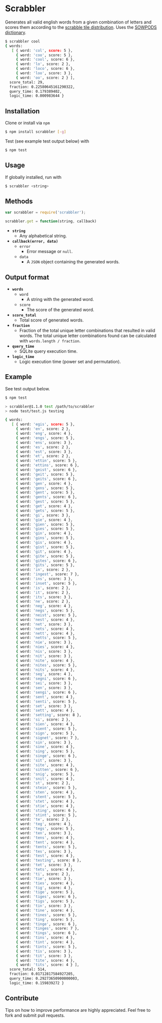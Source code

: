 # Scrabbler

Generates all valid english words from a given combination of letters and scores them according to the [scrabble tile distribution](http://boardgames.about.com/od/scrabble/a/tile_distribute.htm). Uses the [SOWPODS dictionary](http://en.wikipedia.org/wiki/SOWPODS).

```bash
$ scrabbler cool
{ words: 
   [ { word: 'col', score: 5 },
     { word: 'coo', score: 5 },
     { word: 'cool', score: 6 },
     { word: 'lo', score: 2 },
     { word: 'loco', score: 6 },
     { word: 'loo', score: 3 },
     { word: 'oo', score: 2 } ],
  score_total: 29,
  fraction: 0.22580645161290322,
  query_time: 0.179389402,
  logic_time: 0.000983644 }
```

## Installation

Clone or install via ```npm```

```bash
$ npm install scrabbler [-g]
```

Test (see example test output below) with

```bash
$ npm test
```

## Usage

If globally installed, run with

```bash
$ scrabbler <string>
```

## Methods

```javascript
var scrabbler = require('scrabbler');
```

```javascript
scrabbler.get = function(string, callback)
```

* **```string```**
    * Any alphabetical string.
* **```callback(error, data)```**
    * ```error```
      * Error message or ```null```.
    * ```data```
      * A ```JSON``` object containing the generated words.

## Output format

* **```words```**
    * ```word```
      * A string with the generated word.
    * ```score```
      * The score of the generated word.
* **```score_total```**
    * Total score of generated words.
* **```fraction```**
    * Fraction of the total unique letter combinations that resulted in valid words. The total unique letter combinations found can be calculated with ```words.length / fraction```.
* **```query_time```**
    * SQLite query execution time.
* **```logic_time```**
    * Logic execution time (power set and permutation).

## Example

See test output below.

```bash
$ npm test

> scrabbler@1.1.0 test /path/to/scrabbler
> node test/test.js testing

{ words: 
   [ { word: 'egis', score: 5 },
     { word: 'en', score: 2 },
     { word: 'eng', score: 4 },
     { word: 'engs', score: 5 },
     { word: 'ens', score: 3 },
     { word: 'es', score: 2 },
     { word: 'est', score: 3 },
     { word: 'et', score: 2 },
     { word: 'ettin', score: 5 },
     { word: 'ettins', score: 6 },
     { word: 'geist', score: 6 },
     { word: 'geit', score: 5 },
     { word: 'geits', score: 6 },
     { word: 'gen', score: 4 },
     { word: 'gens', score: 5 },
     { word: 'gent', score: 5 },
     { word: 'gents', score: 6 },
     { word: 'gest', score: 5 },
     { word: 'get', score: 4 },
     { word: 'gets', score: 5 },
     { word: 'gi', score: 3 },
     { word: 'gie', score: 4 },
     { word: 'gien', score: 5 },
     { word: 'gies', score: 5 },
     { word: 'gin', score: 4 },
     { word: 'gins', score: 5 },
     { word: 'gis', score: 4 },
     { word: 'gist', score: 5 },
     { word: 'git', score: 4 },
     { word: 'gite', score: 5 },
     { word: 'gites', score: 6 },
     { word: 'gits', score: 5 },
     { word: 'in', score: 2 },
     { word: 'ingest', score: 7 },
     { word: 'ins', score: 3 },
     { word: 'inset', score: 5 },
     { word: 'is', score: 2 },
     { word: 'it', score: 2 },
     { word: 'its', score: 3 },
     { word: 'ne', score: 2 },
     { word: 'neg', score: 4 },
     { word: 'negs', score: 5 },
     { word: 'neist', score: 5 },
     { word: 'nest', score: 4 },
     { word: 'net', score: 3 },
     { word: 'nets', score: 4 },
     { word: 'nett', score: 4 },
     { word: 'netts', score: 5 },
     { word: 'nie', score: 3 },
     { word: 'nies', score: 4 },
     { word: 'nis', score: 3 },
     { word: 'nit', score: 3 },
     { word: 'nite', score: 4 },
     { word: 'nites', score: 5 },
     { word: 'nits', score: 4 },
     { word: 'seg', score: 4 },
     { word: 'segni', score: 6 },
     { word: 'sei', score: 3 },
     { word: 'sen', score: 3 },
     { word: 'sengi', score: 6 },
     { word: 'sent', score: 4 },
     { word: 'senti', score: 5 },
     { word: 'set', score: 3 },
     { word: 'sett', score: 4 },
     { word: 'setting', score: 8 },
     { word: 'si', score: 2 },
     { word: 'sien', score: 4 },
     { word: 'sient', score: 5 },
     { word: 'sign', score: 5 },
     { word: 'signet', score: 7 },
     { word: 'sin', score: 3 },
     { word: 'sine', score: 4 },
     { word: 'sing', score: 5 },
     { word: 'singe', score: 6 },
     { word: 'sit', score: 3 },
     { word: 'site', score: 4 },
     { word: 'sitten', score: 6 },
     { word: 'snig', score: 5 },
     { word: 'snit', score: 4 },
     { word: 'st', score: 2 },
     { word: 'stein', score: 5 },
     { word: 'sten', score: 4 },
     { word: 'stent', score: 5 },
     { word: 'stet', score: 4 },
     { word: 'stie', score: 4 },
     { word: 'sting', score: 6 },
     { word: 'stint', score: 5 },
     { word: 'te', score: 2 },
     { word: 'teg', score: 4 },
     { word: 'tegs', score: 5 },
     { word: 'ten', score: 3 },
     { word: 'tens', score: 4 },
     { word: 'tent', score: 4 },
     { word: 'tents', score: 5 },
     { word: 'tes', score: 3 },
     { word: 'test', score: 4 },
     { word: 'testing', score: 8 },
     { word: 'tet', score: 3 },
     { word: 'tets', score: 4 },
     { word: 'ti', score: 2 },
     { word: 'tie', score: 3 },
     { word: 'ties', score: 4 },
     { word: 'tig', score: 4 },
     { word: 'tige', score: 5 },
     { word: 'tiges', score: 6 },
     { word: 'tigs', score: 5 },
     { word: 'tin', score: 3 },
     { word: 'tine', score: 4 },
     { word: 'tines', score: 5 },
     { word: 'ting', score: 5 },
     { word: 'tinge', score: 6 },
     { word: 'tinges', score: 7 },
     { word: 'tings', score: 6 },
     { word: 'tins', score: 4 },
     { word: 'tint', score: 4 },
     { word: 'tints', score: 5 },
     { word: 'tis', score: 3 },
     { word: 'tit', score: 3 },
     { word: 'tite', score: 4 },
     { word: 'tits', score: 4 } ],
  score_total: 514,
  fraction: 0.01712817584927205,
  query_time: 0.29273650900000003,
  logic_time: 0.159839272 }
```

## Contribute

Tips on how to improve performance are highly appreciated. Feel free to fork and submit pull requests.